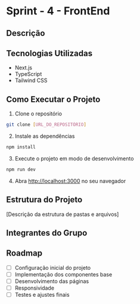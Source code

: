 # Sprint - 4 - FrontEnd

## Descrição


## Tecnologias Utilizadas
- Next.js
- TypeScript
- Tailwind CSS

## Como Executar o Projeto

1. Clone o repositório
```bash
git clone [URL_DO_REPOSITÓRIO]
```

2. Instale as dependências
```bash
npm install
```

3. Execute o projeto em modo de desenvolvimento
```bash
npm run dev
```

4. Abra [http://localhost:3000](http://localhost:3000) no seu navegador

## Estrutura do Projeto
[Descrição da estrutura de pastas e arquivos]

## Integrantes do Grupo


## Roadmap
- [ ] Configuração inicial do projeto
- [ ] Implementação dos componentes base
- [ ] Desenvolvimento das páginas
- [ ] Responsividade
- [ ] Testes e ajustes finais